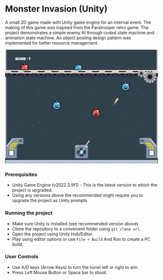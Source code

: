 # Monster Invasion (Unity)
A small 2D game made with Unity game engine for an internal event. The making of this game was inspired from the Paratrooper retro game. The project demonstrates a simple enemy AI through coded state machine and animation state machine. An object pooling design pattern was implemented for better resource management.

![alt text](https://raw.githubusercontent.com/EverCG/monster-invasion-unity/main/ss-monster-invasion.png)

### Prerequisites
* Unity Game Engine (v2022.3.9f1) - This is the latest version to which the project is upgraded.
* Using any versions above the recommended might require you to upgrade the project as Unity prompts.

### Running the project
 * Make sure Unity is installed (see recommended version above)
 * Clone the repository to a convenient folder using `git clone url`.
 * Open the project using Unity Hub/Editor.
 * Play using editor options or use `File > Build` And Run to create a PC build.


### User Controls
* Use A/D keys (Arrow Keys) to turn the turret left or right to aim.
* Press Left Mouse Button or Space bar to shoot.